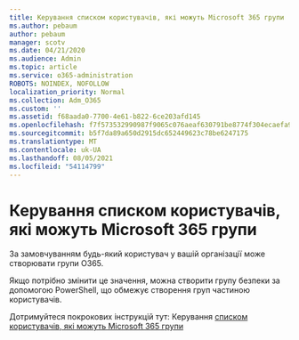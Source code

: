 ```yaml
---
title: Керування списком користувачів, які можуть Microsoft 365 групи
ms.author: pebaum
author: pebaum
manager: scotv
ms.date: 04/21/2020
ms.audience: Admin
ms.topic: article
ms.service: o365-administration
ROBOTS: NOINDEX, NOFOLLOW
localization_priority: Normal
ms.collection: Adm_O365
ms.custom: ''
ms.assetid: f68aada0-7700-4e61-b822-6ce203afd145
ms.openlocfilehash: f7f573532990987f9065c076aeaf630791be8774f304ecaefa90cdee8b08b280
ms.sourcegitcommit: b5f7da89a650d2915dc652449623c78be6247175
ms.translationtype: MT
ms.contentlocale: uk-UA
ms.lasthandoff: 08/05/2021
ms.locfileid: "54114799"
---
```

# <a name="manage-who-can-create-microsoft-365-groups"></a>Керування списком користувачів, які можуть Microsoft 365 групи

За замовчуванням будь-який користувач у вашій організації може створювати групи O365.
  
Якщо потрібно змінити це значення, можна створити групу безпеки за допомогою PowerShell, що обмежує створення груп частиною користувачів.
  
Дотримуйтеся покрокових інструкцій тут: Керування [списком користувачів, які можуть Microsoft 365 групи](https://docs.microsoft.com/microsoft-365/admin/create-groups/manage-creation-of-groups)
  

